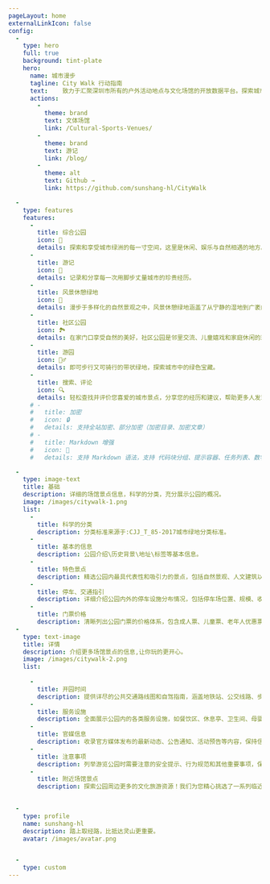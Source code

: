 ```yaml
---
pageLayout: home
externalLinkIcon: false
config:
  -
    type: hero
    full: true
    background: tint-plate
    hero:
      name: 城市漫步
      tagline: City Walk 行动指南
      text:    致力于汇聚深圳市所有的户外活动地点与文化场馆的开放数据平台。探索城市中自然美景与人文景观，规划个性化的运动探险和文化之旅。作为开源项目的一部分，我们鼓励社区参与，共同加入我们，一起开启探索深圳的新篇章，感受这座城市的活力与魅力！
      actions:
        -
          theme: brand
          text: 文体场馆
          link: /Cultural-Sports-Venues/
        -
          theme: brand
          text: 游记
          link: /blog/
        -
          theme: alt
          text: Github →
          link: https://github.com/sunshang-hl/CityWalk

  -
    type: features
    features:
      -
        title: 综合公园
        icon: 🌳
        details: 探索和享受城市绿洲的每一寸空间，这里是休闲、娱乐与自然相遇的地方。
      -
        title: 游记
        icon: 📖
        details: 记录和分享每一次用脚步丈量城市的珍贵经历。
      -
        title: 风景休憩绿地
        icon: 🌿
        details: 漫步于多样化的自然景观之中，风景休憩绿地涵盖了从宁静的湿地到广袤的郊野公园，再到郁郁葱葱的森林公园。这里是远离城市喧嚣、与大自然亲密接触的理想之地。
      -
        title: 社区公园
        icon: 🏞️
        details: 在家门口享受自然的美好，社区公园是邻里交流、儿童嬉戏和家庭休闲的理想场所。
      -
        title: 游园
        icon: 🚶‍♂️
        details: 即可步行又可骑行的带状绿地，探索城市中的绿色宝藏。
      -
        title: 搜索、评论
        icon: 🔍
        details: 轻松查找并评价您喜爱的城市景点，分享您的经历和建议，帮助更多人发现最佳的户外活动地点，共同构建一个充满活力和互动性的城市探索社区。
      # -
      #   title: 加密
      #   icon: 🔒
      #   details: 支持全站加密、部分加密（加密目录、加密文章）
      # -
      #   title: Markdown 增强
      #   icon: 📝
      #   details: 支持 Markdown 语法，支持 代码块分组、提示容器、任务列表、数学公式、代码演示等

  -
    type: image-text
    title: 基础
    description: 详细的场馆景点信息，科学的分类，充分展示公园的概况。
    image: /images/citywalk-1.png
    list:
      -
        title: 科学的分类
        description: 分类标准来源于:CJJ_T_85-2017城市绿地分类标准。
      -
        title: 基本的信息
        description: 公园介绍\历史背景\地址\标签等基本信息。
      -
        title: 特色景点
        description: 精选公园内最具代表性和吸引力的景点，包括自然景观、人文建筑以及历史遗迹，为游客提供丰富的游览体验。
      -
        title: 停车、交通指引
        description: 详细介绍公园内外的停车设施分布情况，包括停车场位置、规模、收费标准及高峰时段建议，确保每位到访者都能方便快捷地找到停车位
      -
        title: 门票价格
        description: 清晰列出公园门票的价格体系，包含成人票、儿童票、老年人优惠票等各种类型的票价，并注明特殊活动期间可能存在的票价变动。
  -
    type: text-image
    title: 详情
    description: 介绍更多场馆景点的信息,让你玩的更开心。
    image: /images/citywalk-2.png
    list:
      
      -
        title: 开园时间
        description: 提供详尽的公共交通路线图和自驾指南，涵盖地铁站、公交线路、步行路径等信息，帮助游客轻松抵达公园。
      -
        title: 服务设施
        description: 全面展示公园内的各类服务设施，如餐饮区、休息亭、卫生间、母婴室等的位置和服务内容，提升游客的游园舒适度。
      -
        title: 官媒信息
        description: 收录官方媒体发布的最新动态、公告通知、活动预告等内容，保持信息透明度，让游客第一时间获取权威资讯。
      -
        title: 注意事项
        description: 列举游览公园时需要注意的安全提示、行为规范和其他重要事项，保障游客安全并维护良好的游园秩序。
      -
        title: 附近场馆景点
        description: 探索公园周边更多的文化旅游资源！我们为您精心挑选了一系列临近的博物馆、艺术馆、剧院以及其他有趣的场所，让您的旅程更加丰富多彩。
  

  -
    type: profile
    name: sunshang-hl
    description: 踏上取经路，比抵达灵山更重要。
    avatar: /images/avatar.png


  -
    type: custom
---
```



<!-- ### 安装

:::code-tabs
@tab pnpm
```sh
pnpm add vuepress@next vuepress-theme-plume vue
```
@tab npm
```sh
npm install vuepress@next vuepress-theme-plume
```
@tab yarn
```sh
yarn add vuepress@next vuepress-theme-plume
```
:::

 -->


